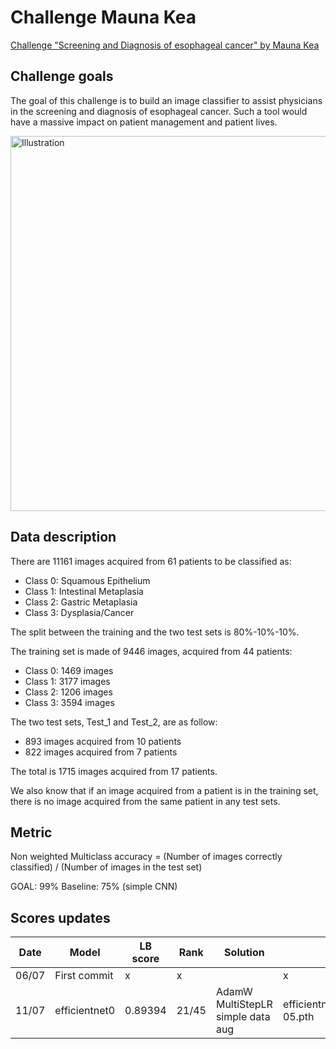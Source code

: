 # Challenge Mauna Kea

[Challenge "Screening and Diagnosis of esophageal cancer" by Mauna Kea](https://challengedata.ens.fr/challenges/11)

## Challenge goals

The goal of this challenge is to build an image classifier to assist physicians in the screening and diagnosis of esophageal cancer. Such a tool would have a massive impact on patient management and patient lives.

<img src="https://diagnosingbarretts.com/images/uploads/Progression-BE.001.png" alt="Illustration" width="600"/>

## Data description

There are 11161 images acquired from 61 patients to be classified as:

- Class 0: Squamous Epithelium
- Class 1: Intestinal Metaplasia
- Class 2: Gastric Metaplasia
- Class 3: Dysplasia/Cancer

The split between the training and the two test sets is 80%-10%-10%.

The training set is made of 9446 images, acquired from 44 patients:

- Class 0: 1469 images
- Class 1: 3177 images
- Class 2: 1206 images
- Class 3: 3594 images

The two test sets, Test_1 and Test_2, are as follow:

- 893 images acquired from 10 patients
- 822 images acquired from 7 patients

The total is 1715 images acquired from 17 patients.

We also know that if an image acquired from a patient is in the training set, there is no image acquired from the same patient in any test sets.

## Metric

Non weighted Multiclass accuracy = (Number of images correctly classified) / (Number of images in the test set)

GOAL: 99%
Baseline: 75% (simple CNN)

## Scores updates

| Date  | Model         | LB score | Rank  | Solution                                | weight_name                                                         |
| ----- | ------------- | -------- | ----- | --------------------------------------- | ------------------------------------------------------------------- |
| 06/07 | First commit  | x        | x     |                                         | x                                                                   |
| 11/07 | efficientnet0 | 0.89394  | 21/45 | AdamW<br>MultiStepLR<br>simple data aug | efficientnet_acc=99.13_loss=0.00521_AdamW_ep=17_sz=224_wd=1e-05.pth |
